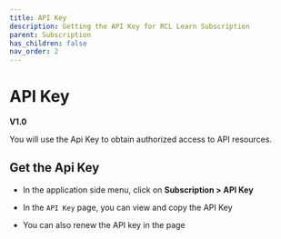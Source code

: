 ```yaml
---
title: API Key
description: Getting the API Key for RCL Learn Subscription
parent: Subscription
has_children: false
nav_order: 2
---
```


# API Key
**V1.0**

You will use the Api Key to obtain authorized access to API resources.

## Get the Api Key

- In the application side menu, click on **Subscription > API Key**

- In the ``API Key`` page, you can view and copy the API Key

- You can also renew the API key in the page
